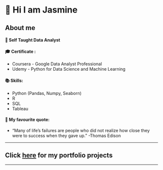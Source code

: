 # 👋 Hi I am Jasmine 

## About me


#### 🌱 Self Taught Data Analyst




#### 🎓 Certificate :  
* Coursera - Google Data Analyst Professional  
* Udemy - Python for Data Science and Machine Learning




#### 📚 Skills: 
* Python (Pandas, Numpy, Seaborn)
* R
* SQL
* Tableau





#### 💪 My favourite quote: 

* “Many of life’s failures are people who did not realize how close they were to success when they gave up.”
 -Thomas Edison


***
## Click [here](https://github.com/jasmineau/Portfolio) for my portfolio projects
***
